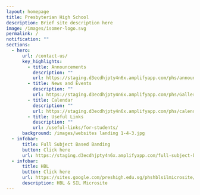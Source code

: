 ```yaml
---
layout: homepage
title: Presbyterian High School
description: Brief site description here
image: /images/isomer-logo.svg
permalink: /
notification: ""
sections:
  - hero:
      url: /contact-us/
      key_highlights:
        - title: Announcements
          description: ""
          url: https://staging.d3ecdhjpty4n6x.amplifyapp.com/phs/announcements/
        - title: News and Events
          description: ""
          url: https://staging.d3ecdhjpty4n6x.amplifyapp.com/phs/Gallery/Commencement-Service-2020/
        - title: Calendar
          description: ""
          url: https://staging.d3ecdhjpty4n6x.amplifyapp.com/phs/calendar
        - title: Useful Links
          description: ""
          url: /useful-links/for-students/
      background: /images/websites landing 1-4-3.jpg
  - infobar:
      title: Full Subject Based Banding
      button: Click here
      url: https://staging.d3ecdhjpty4n6x.amplifyapp.com/full-subject-based-banding/full-subject-based-banding/
  - infobar:
      title: HBL
      button: Click here
      url: https://sites.google.com/preshigh.edu.sg/phshblsilmicrosite/home
      description: HBL & SIL Microsite
---
```

